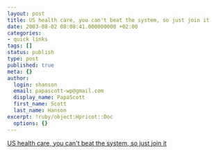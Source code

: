 ```yaml
---
layout: post
title: US health care, you can't beat the system, so just join it
date: 2003-08-02 08:08:41.000000000 +02:00
categories:
- quick links
tags: []
status: publish
type: post
published: true
meta: {}
author:
  login: shanson
  email: papascott-wp@gmail.com
  display_name: PapaScott
  first_name: Scott
  last_name: Hanson
excerpt: !ruby/object:Hpricot::Doc
  options: {}
---
```

<p><a title="German health care is broken too, but nowhere near this badly" href="http://www.southknoxbubba.net/skblog/archive_2003_08.php#1841">US health care, you can't beat the system, so just join it</a></p>
